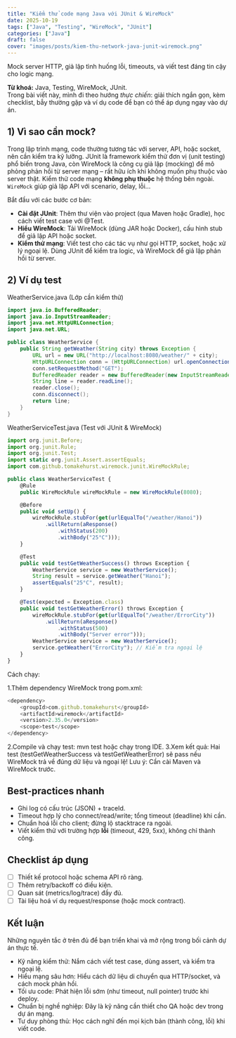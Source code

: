 ```yaml
---
title: "Kiểm thử code mạng Java với JUnit & WireMock"
date: 2025-10-19
tags: ["Java", "Testing", "WireMock", "JUnit"]
categories: ["Java"]
draft: false
cover: "images/posts/kiem-thu-network-java-junit-wiremock.png"
---
```



Mock server HTTP, giả lập tình huống lỗi, timeouts, và viết test đáng tin cậy cho logic mạng.

**Từ khoá:** Java, Testing, WireMock, JUnit.  
Trong bài viết này, mình đi theo hướng *thực chiến*: giải thích ngắn gọn, kèm checklist, bẫy thường gặp và ví dụ code để bạn có thể áp dụng ngay vào dự án.



## 1) Vì sao cần mock?
Trong lập trình mạng, code thường tương tác với server, API, hoặc socket, nên cần kiểm tra kỹ lưỡng. JUnit là framework kiểm thử đơn vị (unit testing) phổ biến trong Java, còn WireMock là công cụ giả lập (mocking) để mô phỏng phản hồi từ server mạng – rất hữu ích khi không muốn phụ thuộc vào server thật. Kiểm thử code mạng **không phụ thuộc** hệ thống bên ngoài. `WireMock` giúp giả lập API với scenario, delay, lỗi…

Bắt đầu với các bước cơ bản:
- **Cài đặt JUnit**: Thêm thư viện vào project (qua Maven hoặc Gradle), học cách viết test case với @Test.
- **Hiểu WireMock**: Tải WireMock (dùng JAR hoặc Docker), cấu hình stub để giả lập API hoặc socket.
- **Kiểm thử mạng**: Viết test cho các tác vụ như gọi HTTP, socket, hoặc xử lý ngoại lệ.
Dùng JUnit để kiểm tra logic, và WireMock để giả lập phản hồi từ server. 

## 2) Ví dụ test

WeatherService.java (Lớp cần kiểm thử) 

```java
import java.io.BufferedReader;
import java.io.InputStreamReader;
import java.net.HttpURLConnection;
import java.net.URL;

public class WeatherService {
    public String getWeather(String city) throws Exception {
        URL url = new URL("http://localhost:8080/weather/" + city);
        HttpURLConnection conn = (HttpURLConnection) url.openConnection();
        conn.setRequestMethod("GET");
        BufferedReader reader = new BufferedReader(new InputStreamReader(conn.getInputStream()));
        String line = reader.readLine();
        reader.close();
        conn.disconnect();
        return line;
    }
}
```

WeatherServiceTest.java (Test với JUnit & WireMock)

```js
import org.junit.Before;
import org.junit.Rule;
import org.junit.Test;
import static org.junit.Assert.assertEquals;
import com.github.tomakehurst.wiremock.junit.WireMockRule;

public class WeatherServiceTest {
    @Rule
    public WireMockRule wireMockRule = new WireMockRule(8080);

    @Before
    public void setUp() {
        wireMockRule.stubFor(get(urlEqualTo("/weather/Hanoi"))
            .willReturn(aResponse()
                .withStatus(200)
                .withBody("25°C")));
    }

    @Test
    public void testGetWeatherSuccess() throws Exception {
        WeatherService service = new WeatherService();
        String result = service.getWeather("Hanoi");
        assertEquals("25°C", result);
    }

    @Test(expected = Exception.class)
    public void testGetWeatherError() throws Exception {
        wireMockRule.stubFor(get(urlEqualTo("/weather/ErrorCity"))
            .willReturn(aResponse()
                .withStatus(500)
                .withBody("Server error")));
        WeatherService service = new WeatherService();
        service.getWeather("ErrorCity"); // Kiểm tra ngoại lệ
    }
}
```
Cách chạy:

1.Thêm dependency WireMock trong pom.xml:
```js
<dependency>
    <groupId>com.github.tomakehurst</groupId>
    <artifactId>wiremock</artifactId>
    <version>2.35.0</version>
    <scope>test</scope>
</dependency>
```

2.Compile và chạy test: mvn test hoặc chạy trong IDE.
3.Xem kết quả: Hai test (testGetWeatherSuccess và testGetWeatherError) sẽ pass nếu WireMock trả về đúng dữ liệu và ngoại lệ!
Lưu ý: Cần cài Maven và WireMock trước.

## Best-practices nhanh
- Ghi log có cấu trúc (JSON) + traceId.
- Timeout hợp lý cho connect/read/write; tổng timeout (deadline) khi cần.
- Chuẩn hoá lỗi cho client; đừng lộ stacktrace ra ngoài.
- Viết kiểm thử với trường hợp **lỗi** (timeout, 429, 5xx), không chỉ thành công.

## Checklist áp dụng
- [ ] Thiết kế protocol hoặc schema API rõ ràng.
- [ ] Thêm retry/backoff có điều kiện.
- [ ] Quan sát (metrics/log/trace) đầy đủ.
- [ ] Tài liệu hoá ví dụ request/response (hoặc mock contract).

## Kết luận
Những nguyên tắc ở trên đủ để bạn triển khai và mở rộng trong bối cảnh dự án thực tế. 

- Kỹ năng kiểm thử: Nắm cách viết test case, dùng assert, và kiểm tra ngoại lệ.
- Hiểu mạng sâu hơn: Hiểu cách dữ liệu di chuyển qua HTTP/socket, và cách mock phản hồi.
- Tối ưu code: Phát hiện lỗi sớm (như timeout, null pointer) trước khi deploy.
- Chuẩn bị nghề nghiệp: Đây là kỹ năng cần thiết cho QA hoặc dev trong dự án mạng.
- Tư duy phòng thủ: Học cách nghĩ đến mọi kịch bản (thành công, lỗi) khi viết code.
